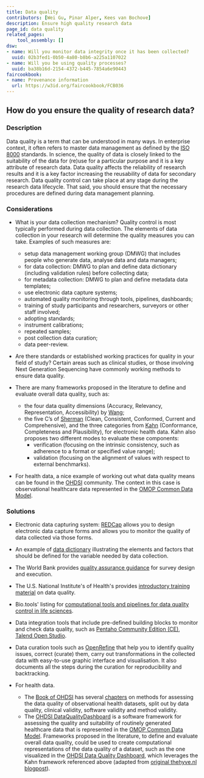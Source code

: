 ```yaml
---
title: Data quality
contributors: [Wei Gu, Pinar Alper, Kees van Bochove]
description: Ensure high quality research data
page_id: data quality
related_pages: 
    tool_assembly: []
dsw:
- name: Will you monitor data integrity once it has been collected?
  uuid: 02b3fed1-0b50-4a80-b8b6-a225a1107022
- name: Will you be using quality processes?
  uuid: ba38b16d-2154-4372-b445-7854a6e90443
faircookbook:
- name: Provenance information
  url: https://w3id.org/faircookbook/FCB036
---
```


## How do you ensure the quality of research data?

### Description

Data quality is a term that can be understood in many ways. In enterprise context, it often refers to master data management as defined by the [ISO 8000](https://www.iso.org/standard/50798.html) standards. In science, the quality of data is closely linked to the suitability of the data for (re)use for a particular purpose and it is a key attribute of research data. Data quality affects the reliability of research results and it is a key factor increasing the reusability of data for secondary research. Data quality control can take place at any stage during the research data lifecycle. That said, you should ensure that the necessary procedures are defined during data management planning.

### Considerations

  * What is your data collection mechanism? Quality control is most typically performed during data collection. The elements of data collection in your research will determine the quality measures you can take.
Examples of such measures are:
      * setup data management working group (DMWG) that includes people who generate data, analyse data and data managers;
      * for data collection: DMWG to plan and define data dictionary (including validation rules) before collecting data;
      * for metadata collection: DMWG to plan and define metadata data templates;
      * use electronic data capture systems;
      * automated quality monitoring through tools, pipelines, dashboards;
      * training of study participants and researchers, surveyors or other staff involved;
      * adopting standards;
      * instrument calibrations;
      * repeated samples;
      * post collection data curation;
      * data peer-review.

  * Are there standards or established working practices for quality in your field of study? Certain areas such as clinical studies, or those involving Next Generation Sequencing have commonly working methods to ensure data quality.

* There are many frameworks proposed in the literature to define and evaluate overall data quality, such as: 
  * the four data quality dimensions (Accuracy, Relevancy, Representation, Accessibility) by [Wang](http://www.jstor.org/stable/40398176?origin=JSTOR-pdf); 
  * the five C’s of [Sherman](https://doi.org/10.1016/C2012-0-06937-2) (Clean, Consistent, Conformed, Current and Comprehensive), and the three categories from [Kahn](https://dx.doi.org/10.13063/2327-9214.1244) (Conformance, Completeness and Plausibility), for electronic health data. Kahn also proposes two different modes to evaluate these components:
    * verification (focusing on the intrinsic consistency, such as adherence to a format or specified value range);
    * validation (focusing on the alignment of values with respect to external benchmarks).

* For health data, a nice example of working out what data quality means can be found in the [OHDSI](https://www.ohdsi.org/) community. The context in this case is observational healthcare data represented in the [OMOP Common Data Model](https://ohdsi.github.io/CommonDataModel/).


### Solutions

  * Electronic data capturing system: [REDCap](https://www.project-redcap.org) allows you to design electronic data capture forms and allows you to monitor the quality of data collected via those forms.
  * An example of [data dictionary](https://webdav-r3lab.uni.lu/public/elixir/templates/Data_dictionary_example.xlsx) illustrating the elements and factors that should be defined for the variable needed by data collection.
  * The World Bank provides [quality assurance guidance](https://dimewiki.worldbank.org/wiki/Data_Quality_Assurance_Plan) for survey design and execution.
  * The U.S. National Institute's of Health's provides [introductory training material](https://oir.nih.gov/sites/default/files/uploads/sourcebook/documents/ethical_conduct/data_quality_management-2015_05_15.pdf) on data quality.
  * Bio.tools' listing for [computational tools and pipelines for data quality control in life sciences](https://bio.tools/t?page=1&q=quality&sort=score).
  * Data integration tools that include pre-defined building blocks to monitor and check data quality, such as [Pentaho Community Edition (CE)](https://wiki.pentaho.com/display/COM/Community+Edition+Downloads?desktop=true&macroName=ul), [Talend Open Studio](https://sourceforge.net/projects/talend-studio/).
  * Data curation tools such as [OpenRefine](https://openrefine.org/) that help you to identify quality issues, correct (curate) them, carry out transformations in the collected data with easy-to-use graphic interface and visualisation. It also documents all the steps during the curation for reproducibility and backtracking.
  
* For health data.
  * The [Book of OHDSI](http://book.ohdsi.org) has several [chapters](https://ohdsi.github.io/TheBookOfOhdsi/EvidenceQuality.html) on methods for assessing the data quality of observational health datasets, split out by data quality, clinical validity, software validity and method validity.
  * The [OHDSI DataQualityDashboard](https://github.com/OHDSI/DataQualityDashboard) is a software framework for assessing the quality and suitability of routinely generated healthcare data that is represented in the [OMOP Common Data Model](https://ohdsi.github.io/CommonDataModel/). Frameworks proposed in the literature, to define and evaluate overall data quality, could be used to create computational representations of the data quality of a dataset, such as the one visualized in the [OHDSI Data Quality Dashboard](https://github.com/OHDSI/DataQualityDashboard), which leverages the Kahn framework referenced above (adapted from [original thehyve.nl blogpost](https://www.thehyve.nl/articles/fair-data-for-machine-learning)).
